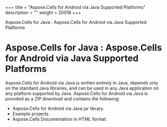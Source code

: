 +++
title = "Aspose.Cells for Android via Java Supported Platforms" 
description = "" 
weight = 20018 
+++

Aspose.Cells for Java : Aspose.Cells for Android via Java Supported Platforms  

# Aspose.Cells for Java : Aspose.Cells for Android via Java Supported Platforms


Aspose.Cells for Android via Java is written entirely in Java, depends only on the standard Java libraries, and can be used in any Java application on any platform supported by Java. Aspose.Cells for Android via Java is provided as a ZIP download and contains the following:

*   Aspose.Cells for Android via Java jar library.
*   Example projects.
*   Aspose.Cells Documentation in HTML format.

